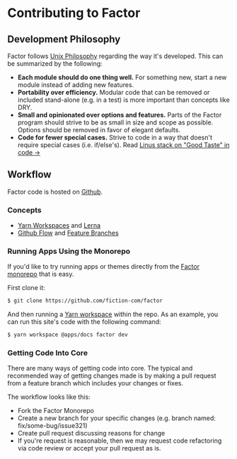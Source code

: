 # Contributing to Factor

## Development Philosophy

Factor follows [Unix Philosophy](https://en.wikipedia.org/wiki/Unix_philosophy) regarding the way it's developed. This can be summarized by the following:

- **Each module should do one thing well.** For something new, start a new module instead of adding new features.
- **Portability over efficiency.** Modular code that can be removed or included stand-alone (e.g. in a test) is more important than concepts like DRY.
- **Small and opinionated over options and features.** Parts of the Factor program should strive to be as small in size and scope as possible. Options should be removed in favor of elegant defaults.
- **Code for fewer special cases.** Strive to code in a way that doesn't require special cases (i.e. if/else's).
  Read [Linus stack on "Good Taste" in code &rarr;](https://medium.com/@bartobri/applying-the-linus-tarvolds-good-taste-coding-requirement-99749f37684a)

## Workflow

Factor code is hosted on [Github](https://github.com/fiction-com/factor).

### Concepts

- [Yarn Workspaces](https://yarnpkg.com/lang/en/docs/workspaces/) and [Lerna](https://github.com/lerna/lerna)
- [Github Flow](https://guides.github.com/introduction/flow/) and [Feature Branches](https://www.atlassian.com/git/tutorials/comparing-workflows/feature-branch-workflow)

### Running Apps Using the Monorepo

If you'd like to try running apps or themes directly from the [Factor monorepo](https://github.com/fiction-com/factor) that is easy.

First clone it:

```bash
$ git clone https://github.com/fiction-com/factor
```

And then running a [Yarn workspace](https://yarnpkg.com/lang/en/docs/workspaces/) within the repo. As an example, you can run this site's code with the following command:

```bash
$ yarn workspace @apps/docs factor dev
```

### Getting Code Into Core

There are many ways of getting code into core. The typical and reconmended way of getting changes made is by making a pull request from a feature branch which includes your changes or fixes.

The workflow looks like this:

- Fork the Factor Monorepo
- Create a new branch for your specific changes (e.g. branch named: fix/some-bug/issue321)
- Create pull request discussing reasons for change
- If you're request is reasonable, then we may request code refactoring via code review or accept your pull request as is.
